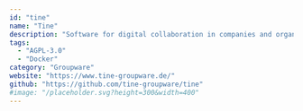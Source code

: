 ```yaml
---
id: "tine"
name: "Tine"
description: "Software for digital collaboration in companies and organizations. From powerful groupware functionalities to clever add-ons, tine combines everything to make daily team collaboration easier."
tags:
  - "AGPL-3.0"
  - "Docker"
category: "Groupware"
website: "https://www.tine-groupware.de/"
github: "https://github.com/tine-groupware/tine"
#image: "/placeholder.svg?height=300&width=400"
---
```



